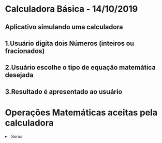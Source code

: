 # Calculadora Básica - 14/10/2019
Aplicativo simulando uma calculadora
---
1.Usuário digita dois Números (inteiros ou fracionados)
---
2.Usuário escolhe o tipo de equação matemática desejada
---
3.Resultado é apresentado ao usuário
---
# Operações Matemáticas aceitas pela calculadora
<li>Soma </li>
